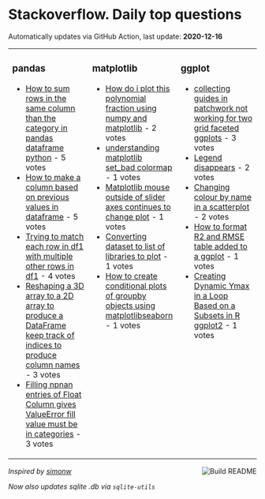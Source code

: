 # Stackoverflow. Daily top questions 

Automatically updates via GitHub Action, last update: **<!-- date starts -->2020-12-16<!-- date ends -->**


<table><tr><td valign="top" width="33%">

### pandas
<!-- pandas starts -->
* [How to sum rows in the same column than the category in pandas dataframe  python](https://stackoverflow.com/questions/65323350/how-to-sum-rows-in-the-same-column-than-the-category-in-pandas-dataframe-pytho) - 5 votes
* [How to make a column based on previous values in dataframe](https://stackoverflow.com/questions/65331297/how-to-make-a-column-based-on-previous-values-in-dataframe) - 5 votes
* [Trying to match each row in df1 with multiple other rows in df1](https://stackoverflow.com/questions/65331540/trying-to-match-each-row-in-df1-with-multiple-other-rows-in-df1) - 4 votes
* [Reshaping a 3D array to a 2D array to produce a DataFrame keep track of indices to produce column names](https://stackoverflow.com/questions/65319546/reshaping-a-3d-array-to-a-2d-array-to-produce-a-dataframe-keep-track-of-indices) - 3 votes
* [Filling npnan entries of Float Column gives ValueError fill value must be in categories](https://stackoverflow.com/questions/65316023/filling-np-nan-entries-of-float-column-gives-valueerror-fill-value-must-be-in-c) - 3 votes
<!-- pandas ends -->
</td><td valign="top" width="34%">


### matplotlib
<!-- matplotlib starts -->
* [How do i plot this polynomial fraction using numpy and matplotlib](https://stackoverflow.com/questions/65330039/how-do-i-plot-this-polynomial-fraction-using-numpy-and-matplotlib) - 2 votes
* [understanding matplotlib set_bad colormap](https://stackoverflow.com/questions/65322133/understanding-matplotlib-set-bad-colormap) - 1 votes
* [Matplotlib mouse outside of slider axes continues to change plot](https://stackoverflow.com/questions/65332684/matplotlib-mouse-outside-of-slider-axes-continues-to-change-plot) - 1 votes
* [Converting dataset to list of libraries to plot](https://stackoverflow.com/questions/65332231/converting-dataset-to-list-of-libraries-to-plot) - 1 votes
* [How to create conditional plots of groupby objects using matplotlibseaborn](https://stackoverflow.com/questions/65328383/how-to-create-conditional-plots-of-groupby-objects-using-matplotlib-seaborn) - 1 votes
<!-- matplotlib ends -->
</td><td valign="top" width="34%">


### ggplot
<!-- ggplot2 starts -->
* [collecting guides in patchwork not working for two grid faceted ggplots](https://stackoverflow.com/questions/65323243/collecting-guides-in-patchwork-not-working-for-two-grid-faceted-ggplots) - 3 votes
* [Legend disappears](https://stackoverflow.com/questions/65328670/legend-disappears) - 2 votes
* [Changing colour by name in a scatterplot](https://stackoverflow.com/questions/65321270/changing-colour-by-name-in-a-scatterplot) - 2 votes
* [How to format R2 and RMSE table added to a ggplot](https://stackoverflow.com/questions/65321984/how-to-format-r2-and-rmse-table-added-to-a-ggplot) - 1 votes
* [Creating Dynamic Ymax in a Loop Based on a Subsets in R ggplot2](https://stackoverflow.com/questions/65315856/creating-dynamic-ymax-in-a-loop-based-on-a-subsets-in-r-ggplot2) - 1 votes
<!-- ggplot2 ends -->
</td></tr></table>

<a href="https://github.com/hp0404/hp0404/actions"><img src="https://github.com/hp0404/hp0404/workflows/Build%20README/badge.svg" align="right" alt="Build README"></a> <p>*Inspired by  [simonw](https://github.com/simonw/simonw)*</p> <p> *Now also updates sqlite .db via `sqlite-utils`* </p>
